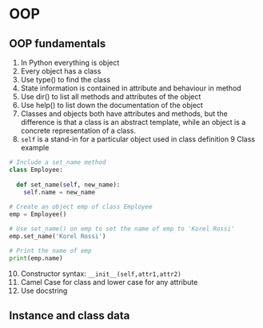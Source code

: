# OOP

## OOP fundamentals

1. In Python everything is object
2. Every object has a class
3. Use type() to find the class
4. State information is contained in attribute and behaviour in method
5. Use dir() to list all methods and  attributes of the object
6. Use help() to list down the documentation of the object
7. Classes and objects both have attributes and methods, but the difference is that a class is an abstract template, while an object is a concrete representation of a class.
8. `self` is a stand-in for a particular object used in class definition
9 Class example
```python
# Include a set_name method
class Employee:
  
  def set_name(self, new_name):
    self.name = new_name
  
# Create an object emp of class Employee  
emp = Employee()

# Use set_name() on emp to set the name of emp to 'Korel Rossi'
emp.set_name('Korel Rossi')

# Print the name of emp
print(emp.name)
```

10. Constructor syntax: `__init__(self,attr1,attr2)` 
11. Camel Case for class and lower case for any attribute
12.  Use docstring

## Instance and class data
